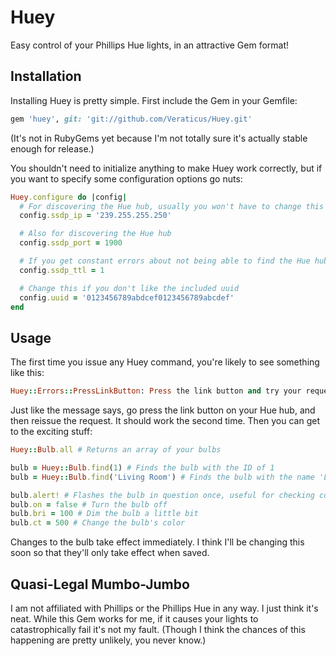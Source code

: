 # Huey

Easy control of your Phillips Hue lights, in an attractive Gem format!

## Installation

Installing Huey is pretty simple. First include the Gem in your Gemfile:

```ruby
gem 'huey', git: 'git://github.com/Veraticus/Huey.git'
```

(It's not in RubyGems yet because I'm not totally sure it's actually stable enough for release.)

You shouldn't need to initialize anything to make Huey work correctly, but if you want to specify some configuration options go nuts:

```ruby
Huey.configure do |config|
  # For discovering the Hue hub, usually you won't have to change this
  config.ssdp_ip = '239.255.255.250' 

  # Also for discovering the Hue hub
  config.ssdp_port = 1900            

  # If you get constant errors about not being able to find the Hue hub and you're sure it's connected, increase this
  config.ssdp_ttl = 1

  # Change this if you don't like the included uuid
  config.uuid = '0123456789abdcef0123456789abcdef'
end
```

## Usage

The first time you issue any Huey command, you're likely to see something like this:

```ruby
Huey::Errors::PressLinkButton: Press the link button and try your request again
```

Just like the message says, go press the link button on your Hue hub, and then reissue the request. It should work the second time. Then you can get to the exciting stuff:

```ruby
Huey::Bulb.all # Returns an array of your bulbs

bulb = Huey::Bulb.find(1) # Finds the bulb with the ID of 1
bulb = Huey::Bulb.find('Living Room') # Finds the bulb with the name 'Living Room'

bulb.alert! # Flashes the bulb in question once, useful for checking connectivity
bulb.on = false # Turn the bulb off
bulb.bri = 100 # Dim the bulb a little bit
bulb.ct = 500 # Change the bulb's color
```

Changes to the bulb take effect immediately. I think I'll be changing this soon so that they'll only take effect when saved.

## Quasi-Legal Mumbo-Jumbo

I am not affiliated with Phillips or the Phillips Hue in any way. I just think it's neat. While this Gem works for me, if it causes your lights to catastrophically fail it's not my fault. (Though I think the chances of this happening are pretty unlikely, you never know.)